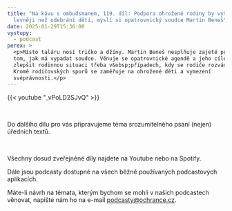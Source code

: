 ```yaml
---
title: "Na kávu s ombudsmanem, 119. díl: Podpora ohrožené rodiny by vyšla stát
  levněji než odebrání dětí, myslí si opatrovnický soudce Martin Beneš"
date: 2025-01-29T15:36:00
vystupy:
  - podcast
perex: >
  <p>Místo taláru nosí tričko a džíny. Martin Beneš nesplňuje zajeté představy o
  tom, jak má vypadat soudce. Věnuje se opatrovnické agendě a jeho cílem je
  zlepšit rodinnou situaci třeba v&nbsp;případech, kdy se rodiče rozvádějí.
  Kromě rodičovských sporů se zaměřuje na ohrožené děti a vymezení
  svéprávnosti.</p>
---
```



{{< youtube "_vPoLD2SJvQ" >}}



<p>&nbsp;</p>

<p>Do dalšího dílu pro vás připravujeme téma srozumitelného psaní (nejen) úředních textů.</p>

<p>&nbsp;</p>

<p>Všechny dosud zveřejněné díly najdete na Youtube nebo na Spotify.</p>

<p>Dále jsou podcasty dostupné na všech běžně používaných podcastových aplikacích.</p>

<p>Máte-li návrh na témata, kterým bychom se mohli v našich podcastech věnovat, napište nám ho na e-mail <a href="mailto:podcasty@ochrance.cz">podcasty@ochrance.cz</a>.</p>
